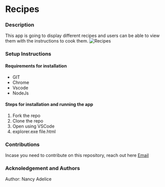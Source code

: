 # Recipes
### Description
This app is going to display different recipes and users can be able to view them with the instructions to cook them.
![Recipes](https://www.eatingwell.com/thmb/Kx41aHMgb9iAY41IM5eSrQi-3O8=/1500x0/filters:no_upscale():max_bytes(150000):strip_icc()/chickpea-curry-chhole-1x1-41ea4d53c7df4fddabd83caa5b57718e.jpg)
### Setup Instructions
#### Requirements for installation 
* GIT
* Chrome 
* Vscode 
* NodeJs
#### Steps for installation and running the app
1. Fork the repo
2. Clone the repo
3. Open using VSCode
4. explorer.exe file.html
### Contributions 
Incase you need to contribute on this repository, reach out here [Email](nancy.umutoniwase@moringaschool.com)
### Acknoledgement and Authors 
Author: Nancy Adelice
